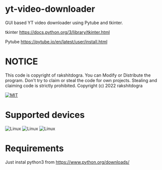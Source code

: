 # yt-video-downloader
GUI based YT video downloader using Pytube and tkinter. 

tkinter https://docs.python.org/3/library/tkinter.html

Pytube https://pytube.io/en/latest/user/install.html

# NOTICE
This code is copyright of rakshitdogra. You can Modify or Distribute the program. Don't try to claim or steal the code for own projects. Stealing and claiming code is strictly prohibited.
Copyright (c) 2022 rakshitdogra

[![MIT](https://img.shields.io/github/license/rakshitdogra/yt-video-downloader)](https://github.com/rakshitdogra/yt-video-downloader/blob/main/LICENSE)

# Supported devices

![Linux](https://img.shields.io/badge/Linux-FCC624?style=for-the-badge&logo=linux&logoColor=black)
![Linux](https://img.shields.io/badge/mac%20os-000000?style=for-the-badge&logo=apple&logoColor=white)
![Linux](https://img.shields.io/badge/Windows-0078D6?style=for-the-badge&logo=windows&logoColor=white)

# Requirements
Just instal python3 from https://www.python.org/downloads/
